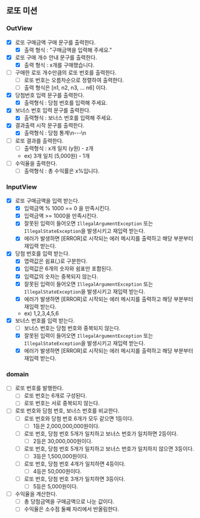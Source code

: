 ## 로또 미션

### OutView
- [X] 로또 구매금액 구매 문구를 출력한다.
  - [X] 출력 형식 : "구매금액을 입력해 주세요."
- [X] 로또 구매 개수 안내 문구를 출력한다.
  - [X] 출력 형식 : x개를 구매했습니다.
- [ ] 구매한 로또 개수만큼의 로또 번호를 출력한다.
  - [ ] 로또 번호는 오름차순으로 정렬하여 출력한다.
  - [ ] 출력 형식은 [n1, n2, n3, ... n6] 이다.
- [X] 당첨번호 입력 문구를 출력한다.
  - [X] 출력형식 : 당첨 번호를 입력해 주세요.
- [X] 보너스 번호 입력 문구를 출력한다.
  - [X] 출력형식 : 보너스 번호를 입력해 주세요.
- [X] 결과출력 시작 문구를 출력한다.
  - [X] 출력형식 : 당첨 통계\n---\n
- [ ] 로또 결과를 출력한다.
  - [ ] 출력형식 : x개 일치 (y원) - z개
  - ex) 3개 일치 (5,000원) - 1개
- [ ] 수익율을 출력한다.
  - [ ] 출력형식 : 총 수익률은 x%입니다.

### InputView
- [X] 로또 구매금액을 입력 받는다.
  - [X] 입력금액 % 1000 == 0 을 만족시킨다.
  - [X] 입력금액 >= 1000을 만족시킨다.
  - [X] 잘못된 입력이 들어오면 `IllegalArgumentException` 또는 `IllegalStateException`을 발생시키고 재입력 받는다.
  - [X] 에러가 발생하면 [ERROR]로 시작되는 에러 메시지를 출력하고 해당 부분부터 재입력 받는다.
- [X] 당첨 번호를 입력 받는다.
  - [X] 엽력값은 쉼표(,)로 구분한다.
  - [X] 입력값은 6개의 숫자와 쉼표만 포함된다.
  - [X] 입력값의 숫자는 중복되지 않는다.
  - [X] 잘못된 입력이 들어오면 `IllegalArgumentException` 또는 `IllegalStateException`을 발생시키고 재입력 받는다.
  - [X] 에러가 발생하면 [ERROR]로 시작되는 에러 메시지를 출력하고 해당 부분부터 재입력 받는다.
  - ex) 1,2,3,4,5,6
- [X] 보너스 번호를 입력 받는다.
  - [ ] 보너스 번호는 당첨 번호와 중복되지 않는다.
  - [X] 잘못된 입력이 들어오면 `IllegalArgumentException` 또는 `IllegalStateException`을 발생시키고 재입력 받는다.
  - [X] 에러가 발생하면 [ERROR]로 시작되는 에러 메시지를 출력하고 해당 부분부터 재입력 받는다.
### domain
- [ ] 로또 번호를 발행한다.
  - [ ] 로또 번호는 6개로 구성된다.
  - [ ] 로또 번호는 서로 중복되지 않는다.
- [ ] 로또 번호와 담첨 번호, 보너스 번호를 비교한다.
  - [ ] 로또 번호와 당첨 번호 6개가 모두 같으면 1등이다.
    - [ ] 1등은 2,000,000,000원이다.
  - [ ] 로또 번호, 당첨 번호 5개가 일치하고 보너스 번호가 일치하면 2등이다.
    - [ ] 2등은 30,000,000원이다.
  - [ ] 로또 번호, 당첨 번호 5개가 일치하고 보너스 번호가 일치하지 않으면 3등이다.
    - [ ] 3등은 1,500,000원이다.
  - [ ] 로또 번호, 당첨 번호 4개가 일치하면 4등이다.
    - [ ] 4등은 50,000원이다.
  - [ ] 로또 번호, 당첨 번호 3개가 일치하면 3등이다.
    - [ ] 5등은 5,000원이다.
- [ ] 수익율을 계산한다.
  - [ ] 총 당첨금액을 구매금액으로 나눈 값이다.
  - [ ] 수익율은 소수점 둘째 자리에서 반올림한다.
